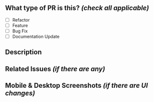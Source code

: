 ## What type of PR is this? _(check all applicable)_

- [ ] Refactor
- [ ] Feature
- [ ] Bug Fix
- [ ] Documentation Update

## Description

## Related Issues _(if there are any)_

## Mobile & Desktop Screenshots _(if there are UI changes)_
